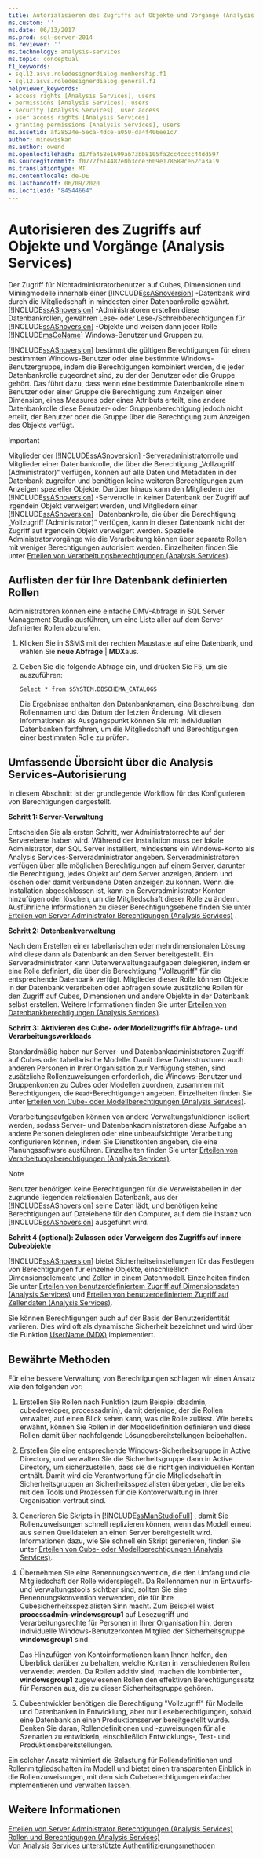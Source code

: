 ```yaml
---
title: Autorialisieren des Zugriffs auf Objekte und Vorgänge (Analysis Services) | Microsoft-Dokumentation
ms.custom: ''
ms.date: 06/13/2017
ms.prod: sql-server-2014
ms.reviewer: ''
ms.technology: analysis-services
ms.topic: conceptual
f1_keywords:
- sql12.asvs.roledesignerdialog.membership.f1
- sql12.asvs.roledesignerdialog.general.f1
helpviewer_keywords:
- access rights [Analysis Services], users
- permissions [Analysis Services], users
- security [Analysis Services], user access
- user access rights [Analysis Services]
- granting permissions [Analysis Services], users
ms.assetid: af28524e-5eca-4dce-a050-da4f406ee1c7
author: minewiskan
ms.author: owend
ms.openlocfilehash: d17fa458e1699ab73bb8105fa2cc4cccc44dd597
ms.sourcegitcommit: f0772f614482e0b3cde3609e178689ce62ca3a19
ms.translationtype: MT
ms.contentlocale: de-DE
ms.lasthandoff: 06/09/2020
ms.locfileid: "84544664"
---
```

# <a name="authorizing-access-to-objects-and-operations-analysis-services"></a>Autorisieren des Zugriffs auf Objekte und Vorgänge (Analysis Services)
  Der Zugriff für Nichtadministratorbenutzer auf Cubes, Dimensionen und Miningmodelle innerhalb einer [!INCLUDE[ssASnoversion](../../includes/ssasnoversion-md.md)] -Datenbank wird durch die Mitgliedschaft in mindesten einer Datenbankrolle gewährt. [!INCLUDE[ssASnoversion](../../includes/ssasnoversion-md.md)] -Administratoren erstellen diese Datenbankrollen, gewähren Lese- oder Lese-/Schreibberechtigungen für [!INCLUDE[ssASnoversion](../../includes/ssasnoversion-md.md)] -Objekte und weisen dann jeder Rolle [!INCLUDE[msCoName](../../includes/msconame-md.md)] Windows-Benutzer und Gruppen zu.  
  
 [!INCLUDE[ssASnoversion](../../includes/ssasnoversion-md.md)] bestimmt die gültigen Berechtigungen für einen bestimmten Windows-Benutzer oder eine bestimmte Windows-Benutzergruppe, indem die Berechtigungen kombiniert werden, die jeder Datenbankrolle zugeordnet sind, zu der der Benutzer oder die Gruppe gehört. Das führt dazu, dass wenn eine bestimmte Datenbankrolle einem Benutzer oder einer Gruppe die Berechtigung zum Anzeigen einer Dimension, eines Measures oder eines Attributs erteilt, eine andere Datenbankrolle diese Benutzer- oder Gruppenberechtigung jedoch nicht erteilt, der Benutzer oder die Gruppe über die Berechtigung zum Anzeigen des Objekts verfügt.  
  
> [!IMPORTANT]  
>  Mitglieder der [!INCLUDE[ssASnoversion](../../includes/ssasnoversion-md.md)] -Serveradministratorrolle und Mitglieder einer Datenbankrolle, die über die Berechtigung „Vollzugriff (Administrator)“ verfügen, können auf alle Daten und Metadaten in der Datenbank zugreifen und benötigen keine weiteren Berechtigungen zum Anzeigen spezieller Objekte. Darüber hinaus kann den Mitgliedern der [!INCLUDE[ssASnoversion](../../includes/ssasnoversion-md.md)] -Serverrolle in keiner Datenbank der Zugriff auf irgendein Objekt verweigert werden, und Mitgliedern einer [!INCLUDE[ssASnoversion](../../includes/ssasnoversion-md.md)] -Datenbankrolle, die über die Berechtigung „Vollzugriff (Administrator)“ verfügen, kann in dieser Datenbank nicht der Zugriff auf irgendein Objekt verweigert werden. Spezielle Administratorvorgänge wie die Verarbeitung können über separate Rollen mit weniger Berechtigungen autorisiert werden. Einzelheiten finden Sie unter [Erteilen von Verarbeitungsberechtigungen &#40;Analysis Services&#41;](grant-process-permissions-analysis-services.md).  
  
## <a name="list-roles-defined-for-your-database"></a>Auflisten der für Ihre Datenbank definierten Rollen  
 Administratoren können eine einfache DMV-Abfrage in SQL Server Management Studio ausführen, um eine Liste aller auf dem Server definierter Rollen abzurufen.  
  
1.  Klicken Sie in SSMS mit der rechten Maustaste auf eine Datenbank, und wählen Sie **neue Abfrage**  |  **MDX**aus.  
  
2.  Geben Sie die folgende Abfrage ein, und drücken Sie F5, um sie auszuführen:  
  
    ```  
    Select * from $SYSTEM.DBSCHEMA_CATALOGS  
    ```  
  
     Die Ergebnisse enthalten den Datenbanknamen, eine Beschreibung, den Rollennamen und das Datum der letzten Änderung. Mit diesen Informationen als Ausgangspunkt können Sie mit individuellen Datenbanken fortfahren, um die Mitgliedschaft und Berechtigungen einer bestimmten Rolle zu prüfen.  
  
## <a name="top-down-overview-of-analysis-services-authorization"></a>Umfassende Übersicht über die Analysis Services-Autorisierung  
 In diesem Abschnitt ist der grundlegende Workflow für das Konfigurieren von Berechtigungen dargestellt.  
  
 **Schritt 1: Server-Verwaltung**  
  
 Entscheiden Sie als ersten Schritt, wer Administratorrechte auf der Serverebene haben wird. Während der Installation muss der lokale Administrator, der SQL Server installiert, mindestens ein Windows-Konto als Analysis Services-Serveradministrator angeben. Serveradministratoren verfügen über alle möglichen Berechtigungen auf einem Server, darunter die Berechtigung, jedes Objekt auf dem Server anzeigen, ändern und löschen oder damit verbundene Daten anzeigen zu können. Wenn die Installation abgeschlossen ist, kann ein Serveradministrator Konten hinzufügen oder löschen, um die Mitgliedschaft dieser Rolle zu ändern. Ausführliche Informationen zu dieser Berechtigungsebene finden Sie unter [Erteilen von Server Administrator Berechtigungen &#40;Analysis Services&#41;](../instances/grant-server-admin-rights-to-an-analysis-services-instance.md) .  
  
 **Schritt 2: Datenbankverwaltung**  
  
 Nach dem Erstellen einer tabellarischen oder mehrdimensionalen Lösung wird diese dann als Datenbank an den Server bereitgestellt. Ein Serveradministrator kann Datenverwaltungsaufgaben delegieren, indem er eine Rolle definiert, die über die Berechtigung "Vollzugriff" für die entsprechende Datenbank verfügt. Mitglieder dieser Rolle können Objekte in der Datenbank verarbeiten oder abfragen sowie zusätzliche Rollen für den Zugriff auf Cubes, Dimensionen und andere Objekte in der Datenbank selbst erstellen. Weitere Informationen finden Sie unter [Erteilen von Datenbankberechtigungen &#40;Analysis Services&#41;](grant-database-permissions-analysis-services.md).  
  
 **Schritt 3: Aktivieren des Cube- oder Modellzugriffs für Abfrage- und Verarbeitungsworkloads**  
  
 Standardmäßig haben nur Server- und Datenbankadministratoren Zugriff auf Cubes oder tabellarische Modelle. Damit diese Datenstrukturen auch anderen Personen in Ihrer Organisation zur Verfügung stehen, sind zusätzliche Rollenzuweisungen erforderlich, die Windows-Benutzer und Gruppenkonten zu Cubes oder Modellen zuordnen, zusammen mit Berechtigungen, die `Read`-Berechtigungen angeben. Einzelheiten finden Sie unter [Erteilen von Cube- oder Modellberechtigungen &#40;Analysis Services&#41;](grant-cube-or-model-permissions-analysis-services.md).  
  
 Verarbeitungsaufgaben können von andere Verwaltungsfunktionen isoliert werden, sodass Server- und Datenbankadministratoren diese Aufgabe an andere Personen delegieren oder eine unbeaufsichtigte Verarbeitung konfigurieren können, indem Sie Dienstkonten angeben, die eine Planungssoftware ausführen. Einzelheiten finden Sie unter [Erteilen von Verarbeitungsberechtigungen &#40;Analysis Services&#41;](grant-process-permissions-analysis-services.md).  
  
> [!NOTE]  
>  Benutzer benötigen keine Berechtigungen für die Verweistabellen in der zugrunde liegenden relationalen Datenbank, aus der [!INCLUDE[ssASnoversion](../../includes/ssasnoversion-md.md)] seine Daten lädt, und benötigen keine Berechtigungen auf Dateiebene für den Computer, auf dem die Instanz von [!INCLUDE[ssASnoversion](../../includes/ssasnoversion-md.md)] ausgeführt wird.  
  
 **Schritt 4 (optional): Zulassen oder Verweigern des Zugriffs auf innere Cubeobjekte**  
  
 [!INCLUDE[ssASnoversion](../../includes/ssasnoversion-md.md)] bietet Sicherheitseinstellungen für das Festlegen von Berechtigungen für einzelne Objekte, einschließlich Dimensionselemente und Zellen in einem Datenmodell. Einzelheiten finden Sie unter [Erteilen von benutzerdefiniertem Zugriff auf Dimensionsdaten &#40;Analysis Services&#41;](grant-custom-access-to-dimension-data-analysis-services.md) und [Erteilen von benutzerdefiniertem Zugriff auf Zellendaten &#40;Analysis Services&#41;](grant-custom-access-to-cell-data-analysis-services.md).  
  
 Sie können Berechtigungen auch auf der Basis der Benutzeridentität variieren. Dies wird oft als dynamische Sicherheit bezeichnet und wird über die Funktion [UserName &#40;MDX&#41;](/sql/mdx/username-mdx) implementiert.  
  
## <a name="best-practices"></a>Bewährte Methoden  
 Für eine bessere Verwaltung von Berechtigungen schlagen wir einen Ansatz wie den folgenden vor:  
  
1.  Erstellen Sie Rollen nach Funktion (zum Beispiel dbadmin, cubedeveloper, processadmin), damit derjenige, der die Rollen verwaltet, auf einen Blick sehen kann, was die Rolle zulässt. Wie bereits erwähnt, können Sie Rollen in der Modelldefinition definieren und diese Rollen damit über nachfolgende Lösungsbereitstellungen beibehalten.  
  
2.  Erstellen Sie eine entsprechende Windows-Sicherheitsgruppe in Active Directory, und verwalten Sie die Sicherheitsgruppe dann in Active Directory, um sicherzustellen, dass sie die richtigen individuellen Konten enthält. Damit wird die Verantwortung für die Mitgliedschaft in Sicherheitsgruppen an Sicherheitsspezialisten übergeben, die bereits mit den Tools und Prozessen für die Kontoverwaltung in Ihrer Organisation vertraut sind.  
  
3.  Generieren Sie Skripts in [!INCLUDE[ssManStudioFull](../../includes/ssmanstudiofull-md.md)] , damit Sie Rollenzuweisungen schnell replizieren können, wenn das Modell erneut aus seinen Quelldateien an einen Server bereitgestellt wird. Informationen dazu, wie Sie schnell ein Skript generieren, finden Sie unter [Erteilen von Cube- oder Modellberechtigungen &#40;Analysis Services&#41;](grant-cube-or-model-permissions-analysis-services.md).  
  
4.  Übernehmen Sie eine Benennungskonvention, die den Umfang und die Mitgliedschaft der Rolle widerspiegelt. Da Rollennamen nur in Entwurfs- und Verwaltungstools sichtbar sind, sollten Sie eine Benennungskonvention verwenden, die für Ihre Cubesicherheitsspezialisten Sinn macht. Zum Beispiel weist **processadmin-windowsgroup1** auf Lesezugriff und Verarbeitungsrechte für Personen in Ihrer Organisation hin, deren individuelle Windows-Benutzerkonten Mitglied der Sicherheitsgruppe **windowsgroup1** sind.  
  
     Das Hinzufügen von Kontoinformationen kann Ihnen helfen, den Überblick darüber zu behalten, welche Konten in verschiedenen Rollen verwendet werden. Da Rollen additiv sind, machen die kombinierten, **windowsgroup1** zugewiesenen Rollen den effektiven Berechtigungssatz für Personen aus, die zu dieser Sicherheitsgruppe gehören.  
  
5.  Cubeentwickler benötigen die Berechtigung "Vollzugriff" für Modelle und Datenbanken in Entwicklung, aber nur Leseberechtigungen, sobald eine Datenbank an einen Produktionsserver bereitgestellt wurde. Denken Sie daran, Rollendefinitionen und -zuweisungen für alle Szenarien zu entwickeln, einschließlich Entwicklungs-, Test- und Produktionsbereitstellungen.  
  
 Ein solcher Ansatz minimiert die Belastung für Rollendefinitionen und Rollenmitgliedschaften im Modell und bietet einen transparenten Einblick in die Rollenzuweisungen, mit dem sich Cubeberechtigungen einfacher implementieren und verwalten lassen.  
  
## <a name="see-also"></a>Weitere Informationen  
 [Erteilen von Server Administrator Berechtigungen &#40;Analysis Services&#41;](../instances/grant-server-admin-rights-to-an-analysis-services-instance.md)   
 [Rollen und Berechtigungen &#40;Analysis Services&#41;](roles-and-permissions-analysis-services.md)   
 [Von Analysis Services unterstützte Authentifizierungsmethoden](../instances/authentication-methodologies-supported-by-analysis-services.md)  
  
  
